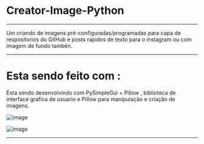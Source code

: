 # Creator-Image-Python

------------------------------------
 Um criando de imagens pré-configuradas/programadas para capa de respositorios do GitHub e posts rapidos de texto para o instagram ou com imagem de fundo tambén.
 
 ----------------------------------
 # Esta sendo feito com :
 
 Esta sendo desenvolvindo com PySimpleGui + Pillow , biblioteca de interface grafica de usuario e Pillow para manipulação e criação de imagens.
 
![image](https://user-images.githubusercontent.com/68930411/158917825-55121303-6595-48ee-af23-bb0a516233e6.png)

![image](https://user-images.githubusercontent.com/68930411/158917782-a25863df-dc59-48a3-89f5-c78f284d3515.png)

----------------------------------
